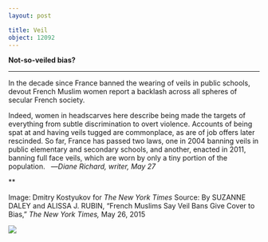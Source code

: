 ```yaml
---
layout: post

title: Veil
object: 12092
---
```

**Not-so-veiled bias?**

****

In the decade since France banned the wearing of veils in public schools, devout French Muslim women report a backlash across all spheres of secular French society.

Indeed, women in headscarves here describe being made the targets of everything from subtle discrimination to overt violence. Accounts of being spat at and having veils tugged are commonplace, as are of job offers later rescinded. So far, France has passed two laws, one in 2004 banning veils in public elementary and secondary schools, and another, enacted in 2011, banning full face veils, which are worn by only a tiny portion of the population.
   —*Diane Richard, writer, May 27*

**

Image: Dmitry Kostyukov for *The New York Times*
 Source: By SUZANNE DALEY and ALISSA J. RUBIN, “French Muslims Say Veil Bans Give Cover to Bias,” *The* *New York Times,* May 26, 2015

![]({{siteurl.base}}/images/15-5-27_70.60_VeilEDIT-1.jpeg)
